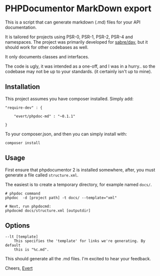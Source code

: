 PHPDocumentor MarkDown export
=============================

This is a script that can generate markdown (.md) files for your API
documentation.

It is tailored for projects using PSR-0, PSR-1, PSR-2, PSR-4 and namespaces.
The project was primarily developed for [sabre/dav](https://sabre.io/),
but it should work for other codebases as well.

It only documents classes and interfaces.

The code is ugly, it was intended as a one-off, and I was in a hurry.. so the
codebase may not be up to your standards. (it certainly isn't up to mine).

Installation
------------

This project assumes you have composer installed.
Simply add:

    "require-dev" : {

        "evert/phpdoc-md" : "~0.1.1"

    }

To your composer.json, and then you can simply install with:

    composer install


Usage
-----

First ensure that phpdocumentor 2 is installed somewhere, after, you must
generate a file called `structure.xml`.

The easiest is to create a temporary directory, for example named `docs/`.

    # phpdoc command
    phpdoc  -d [project path] -t docs/ --template="xml"

    # Next, run phpdocmd:
    phpdocmd docs/structure.xml [outputdir]

Options
-------

    --lt [template]
        This specifies the 'template' for links we're generating. By default
        this is "%c.md".

This should generate all the .md files. I'm excited to hear your feedback.

Cheers,
[Evert](https://twitter.com/evertp)

